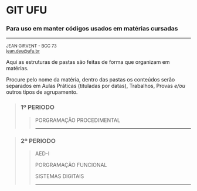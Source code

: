 # GIT UFU
### Para uso em manter códigos usados em matérias cursadas

---
<sub>JEAN GIRVENT - BCC 73<br><jean.deu@ufu.br></sub>



<p>Aqui as estruturas de pastas são feitas de forma que organizam em matérias.</p>
<p>Procure pelo nome da matéria, dentro das pastas os conteúdos serão separados em Aulas Práticas (tituladas por datas), Trabalhos, Provas <em>e/ou</em> outros tipos de agrupamento.</p>

> ### 1º PERIODO
>
>> PORGRAMAÇÃO PROCEDIMENTAL
>>
>> ---

> ### 2º PERIODO
>
>> AED-I
>> 
>> PORGRAMAÇÃO FUNCIONAL
>> 
>> SISTEMAS DIGITAIS
>>
>> ---
